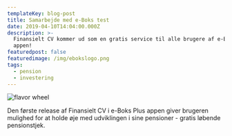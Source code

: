 ```yaml
---
templateKey: blog-post
title: Samarbejde med e-Boks test
date: 2019-04-10T14:04:00.000Z
description: >-
  Finansielt CV kommer ud som en gratis service til alle brugere af e-Boks Plus
  appen!  
featuredpost: false
featuredimage: /img/ebokslogo.png
tags:
  - pension
  - investering
---
```

![flavor wheel](/img/ebokslogo.png)

Den første release af Finansielt CV i e-Boks Plus appen giver brugeren mulighed for at holde øje med udviklingen i sine pensioner - gratis løbende pensionstjek.
